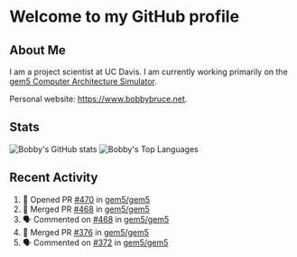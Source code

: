 # Welcome to my GitHub profile

## About Me

I am a project scientist at UC Davis. I am currently working primarily on the [gem5 Computer Architecture Simulator](https://github.com/gem5).

Personal website: <https://www.bobbybruce.net>.

## Stats

![Bobby's GitHub stats](https://github-readme-stats.vercel.app/api?username=bobbyrbruce&show_icons=true&theme=responsive&include_all_commits=true&count_private=true&show=reviews&disable_animations=true)
![Bobby's Top Languages ](https://github-readme-stats.vercel.app/api/top-langs/?username=bobbyrbruce&layout=compact&theme=responsive&count_private=true&langs_count=10&disable_animations=true)

## Recent Activity

<!--START_SECTION:activity-->
1. 💪 Opened PR [#470](https://github.com/gem5/gem5/pull/470) in [gem5/gem5](https://github.com/gem5/gem5)
2. 🎉 Merged PR [#468](https://github.com/gem5/gem5/pull/468) in [gem5/gem5](https://github.com/gem5/gem5)
3. 🗣 Commented on [#468](https://github.com/gem5/gem5/pull/468#issuecomment-1764998174) in [gem5/gem5](https://github.com/gem5/gem5)
4. 🎉 Merged PR [#376](https://github.com/gem5/gem5/pull/376) in [gem5/gem5](https://github.com/gem5/gem5)
5. 🗣 Commented on [#372](https://github.com/gem5/gem5/pull/372#issuecomment-1764881739) in [gem5/gem5](https://github.com/gem5/gem5)
<!--END_SECTION:activity-->
